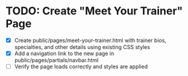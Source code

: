 # TODO: Create "Meet Your Trainer" Page

- [x] Create public/pages/meet-your-trainer.html with trainer bios, specialties, and other details using existing CSS styles
- [x] Add a navigation link to the new page in public/pages/partials/navbar.html
- [ ] Verify the page loads correctly and styles are applied

